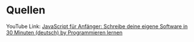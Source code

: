 # Quellen
YouTube Link: [JavaScript für Anfänger: Schreibe deine eigene Software in 30 Minuten (deutsch) by Programmieren lernen](https://youtu.be/3co-nU4il5c?si=Ccglp1vIAc2M3CAi)
